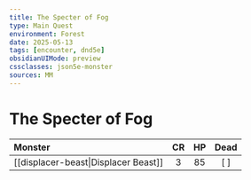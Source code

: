 ```yaml
---
title: The Specter of Fog
type: Main Quest
environment: Forest
date: 2025-05-13
tags: [encounter, dnd5e]
obsidianUIMode: preview
cssclasses: json5e-monster
sources: MM
---
```


# The Specter of Fog

| Monster | CR | HP | Dead |
|:--------|:--:|:--:|:----:|
| [[displacer-beast\|Displacer Beast]] | 3 | 85 | [ ] |
